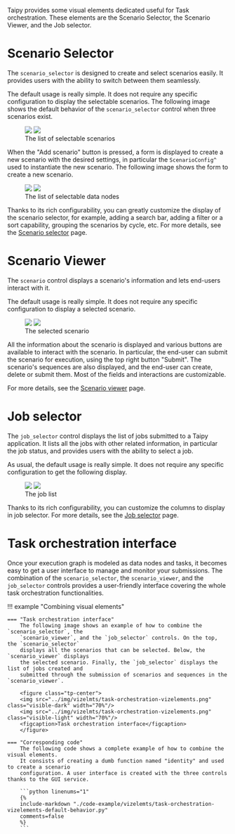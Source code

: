Taipy provides some visual elements dedicated useful for Task orchestration. These elements are the
Scenario Selector, the Scenario Viewer, and the Job selector.

# Scenario Selector
The `scenario_selector` is designed to create and select scenarios easily. It provides users with
the ability to switch between them seamlessly.

The default usage is really simple. It does not require any specific configuration to display
the selectable scenarios. The following image shows the default behavior of the
`scenario_selector` control when three scenarios exist.

<figure class="tp-center">
<img src="../img/vizelmts/scenario-selector-default-behavior.png" class="visible-dark"/>
<img src="../img/vizelmts/scenario-selector-default-behavior.png" class="visible-light"/>
<figcaption>The list of selectable scenarios</figcaption>
</figure>

When the "Add scenario" button is pressed, a form is displayed to create a new scenario with the
desired settings, in particular the `ScenarioConfig^` used to instantiate the new scenario.
The following image shows the form to create a new scenario.

<figure class="tp-center">
<img src="../img/vizelmts/scenario-selector-default-behavior-create.png" class="visible-dark"/>
<img src="../img/vizelmts/scenario-selector-default-behavior-create.png" class="visible-light"/>
<figcaption>The list of selectable data nodes</figcaption>
</figure>

Thanks to its rich configurability, you can greatly customize the display of the scenario
selector, for example, adding a search bar, adding a filter or a sort capability, grouping
the scenarios by cycle, etc. For more details, see the
[Scenario selector](../gui/viselements/corelements/scenario_selector.md) page.

# Scenario Viewer
The `scenario` control displays a scenario's information and lets end-users interact with it.

The default usage is really simple. It does not require any specific configuration to display
a selected scenario.

<figure class="tp-center">
<img src="../img/vizelmts/scenario-viewer-default-behavior.png" class="visible-dark"/>
<img src="../img/vizelmts/scenario-viewer-default-behavior.png" class="visible-light"/>
<figcaption>The selected scenario</figcaption>
</figure>

All the information about the scenario is displayed and various buttons are available to
interact with the scenario. In particular, the end-user can submit the scenario for execution,
using the top right button "Submit". The scenario's sequences are also displayed, and the
end-user can create, delete or submit them. Most of the fields and interactions are customizable.

For more details, see the [Scenario viewer](../gui/viselements/corelements/scenario.md) page.

# Job selector
The `job_selector` control displays the list of jobs submitted to a Taipy application. It lists
all the jobs with other related information, in particular the job status, and provides users with
the ability to select a job.

As usual, the default usage is really simple. It does not require any specific configuration to get
the following display.

<figure class="tp-center">
<img src="../img/vizelmts/job-selector-default-behavior.png" class="visible-dark"/>
<img src="../img/vizelmts/job-selector-default-behavior.png" class="visible-light"/>
<figcaption>The job list</figcaption>
</figure>

Thanks to its rich configurability, you can customize the columns to display in job selector.
For more details, see the [Job selector](../gui/viselements/corelements/job_selector.md) page.

# Task orchestration interface

Once your execution graph is modeled as data nodes and tasks, it becomes easy to get a user
interface to manage and monitor your submissions. The combination of the `scenario_selector`,
the `scenario_viewer`, and the `job_selector` controls provides a user-friendly interface
covering the whole task orchestration functionalities.

!!! example "Combining visual elements"

    === "Task orchestration interface"
        The following image shows an example of how to combine the `scenario_selector`, the
        `scenario_viewer`, and the `job_selector` controls. On the top, the `scenario_selector`
        displays all the scenarios that can be selected. Below, the `scenario_viewer` displays
        the selected scenario. Finally, the `job_selector` displays the list of jobs created and
        submitted through the submission of scenarios and sequences in the `scenario_viewer`.

        <figure class="tp-center">
        <img src="../img/vizelmts/task-orchestration-vizelements.png" class="visible-dark" width="70%"/>
        <img src="../img/vizelmts/task-orchestration-vizelements.png" class="visible-light" width="70%"/>
        <figcaption>Task orchestration interface</figcaption>
        </figure>

    === "Corresponding code"
        The following code shows a complete example of how to combine the visual elements.
        It consists of creating a dumb function named "identity" and used to create a scenario
        configuration. A user interface is created with the three controls thanks to the GUI service.

        ```python linenums="1"
        {%
        include-markdown "./code-example/vizelemts/task-orchestration-vizelements-default-behavior.py"
        comments=false
        %}
        ```
